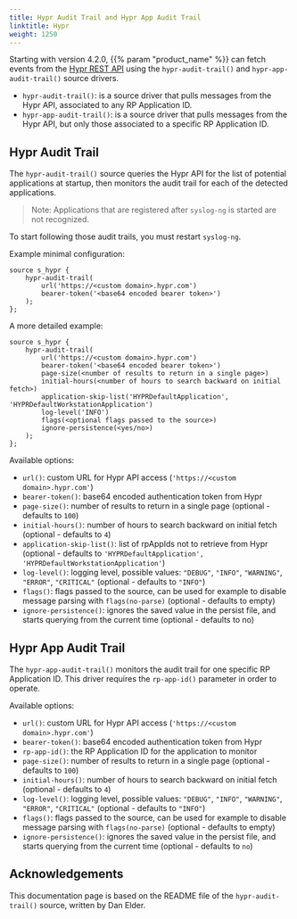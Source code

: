 ```yaml
---
title: Hypr Audit Trail and Hypr App Audit Trail
linktitle: Hypr
weight: 1250
---
```


Starting with version 4.2.0, {{% param "product_name" %}} can fetch events from the [Hypr REST API](https://apidocs.hypr.com/) using the `hypr-audit-trail()` and `hypr-app-audit-trail()` source drivers.

- `hypr-audit-trail()`: is a source driver that pulls messages from the Hypr API, associated to any RP Application ID.
- `hypr-app-audit-trail()`: is a source driver that pulls messages from the Hypr API, but only those associated to a specific RP Application ID.

## Hypr Audit Trail

The `hypr-audit-trail()` source queries the Hypr API for the list of potential applications at startup, then monitors the audit trail for each of the detected applications.

> Note: Applications that are registered after `syslog-ng` is started are not recognized.

To start following those audit trails, you must restart `syslog-ng`.

Example minimal configuration:

```shell
source s_hypr {
    hypr-audit-trail(
        url('https://<custom domain>.hypr.com')
        bearer-token('<base64 encoded bearer token>')
    );
};
```

A more detailed example:

```shell
source s_hypr {
    hypr-audit-trail(
        url('https://<custom domain>.hypr.com')
        bearer-token('<base64 encoded bearer token>')
        page-size(<number of results to return in a single page>)
        initial-hours(<number of hours to search backward on initial fetch>)
        application-skip-list('HYPRDefaultApplication', 'HYPRDefaultWorkstationApplication')
        log-level('INFO')
        flags(<optional flags passed to the source>)
        ignore-persistence(<yes/no>)
    );
};
```

Available options:

- `url()`: custom URL for Hypr API access (`'https://<custom domain>.hypr.com'`)
- `bearer-token()`: base64 encoded authentication token from Hypr
- `page-size()`: number of results to return in a single page (optional - defaults to `100`)
- `initial-hours()`: number of hours to search backward on initial fetch (optional - defaults to `4`)
- `application-skip-list()`: list of rpAppIds not to retrieve from Hypr (optional - defaults to `'HYPRDefaultApplication', 'HYPRDefaultWorkstationApplication'`)
- `log-level()`: logging level, possible values: `"DEBUG"`, `"INFO"`, `"WARNING"`, `"ERROR"`, `"CRITICAL"` (optional - defaults to `"INFO"`)
- `flags()`: flags passed to the source, can be used for example to disable message parsing with `flags(no-parse)` (optional - defaults to empty)
- `ignore-persistence()`: ignores the saved value in the persist file, and starts querying from the current time (optional - defaults to no)

## Hypr App Audit Trail

The `hypr-app-audit-trail()` monitors the audit trail for one specific RP Application ID. This driver requires the `rp-app-id()` parameter in order to operate.

Available options:

- `url()`: custom URL for Hypr API access (`'https://<custom domain>.hypr.com'`)
- `bearer-token()`: base64 encoded authentication token from Hypr
- `rp-app-id()`: the RP Application ID for the application to monitor
- `page-size()`: number of results to return in a single page (optional - defaults to `100`)
- `initial-hours()`: number of hours to search backward on initial fetch (optional - defaults to `4`)
- `log-level()`: logging level, possible values: `"DEBUG"`, `"INFO"`, `"WARNING"`, `"ERROR"`, `"CRITICAL"` (optional - defaults to `"INFO"`)
- `flags()`: flags passed to the source, can be used for example to disable message parsing with `flags(no-parse)` (optional - defaults to empty)
- `ignore-persistence()`: ignores the saved value in the persist file, and starts querying from the current time (optional - defaults to `no`)

## Acknowledgements

This documentation page is based on the README file of the `hypr-audit-trail()` source, written by Dan Elder.
